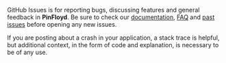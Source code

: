 GitHub Issues is for reporting bugs, discussing features and general feedback in **PinFloyd**. Be sure to check our [documentation](http://cocoadocs.org/docsets/PinFloyd), [FAQ](https://github.com/vadymmarkov/PinFloyd/wiki/FAQ) and [past issues](https://github.com/vadymmarkov/PinFloyd/issues?state=closed) before opening any new issues.

If you are posting about a crash in your application, a stack trace is helpful, but additional context, in the form of code and explanation, is necessary to be of any use.
